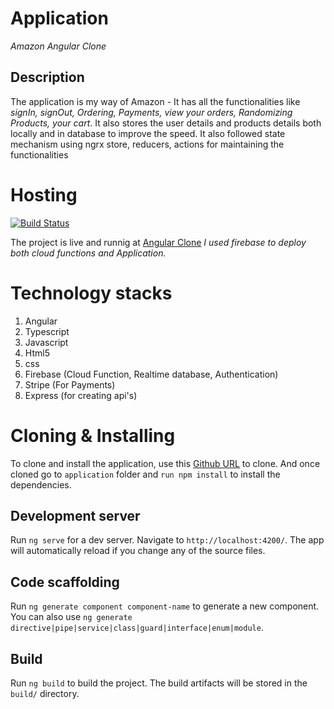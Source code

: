 # Application
_Amazon Angular Clone_

## Description

The application is my way of Amazon - It has all the functionalities like _signIn,  signOut, Ordering, Payments, view your orders, Randomizing Products, your cart_. It also stores the user details and products details both locally and in database to improve the speed. It also followed state mechanism using ngrx store, reducers, actions for maintaining the functionalities

# Hosting
[![Build Status](https://travis-ci.org/joemccann/dillinger.svg?branch=master)](https://travis-ci.org/joemccann/dillinger)

The project is live and runnig at [Angular Clone](https://angular-clone-12437.web.app)
_I used firebase to deploy both cloud functions and Application._

# Technology stacks

1. Angular
2. Typescript
3. Javascript
4. Html5
5. css
6. Firebase (Cloud Function, Realtime database, Authentication)
7. Stripe (For Payments)
8. Express (for creating api's)

# Cloning & Installing
To clone and install the application, use this [Github URL](https://github.com/Mohanre710/Projects.git) to clone. And once cloned go to `application` folder and `run npm install` to install the dependencies.

## Development server
Run `ng serve` for a dev server. Navigate to `http://localhost:4200/`. The app will automatically reload if you change any of the source files.

## Code scaffolding

Run `ng generate component component-name` to generate a new component. You can also use `ng generate directive|pipe|service|class|guard|interface|enum|module`.

## Build

Run `ng build` to build the project. The build artifacts will be stored in the `build/` directory.
